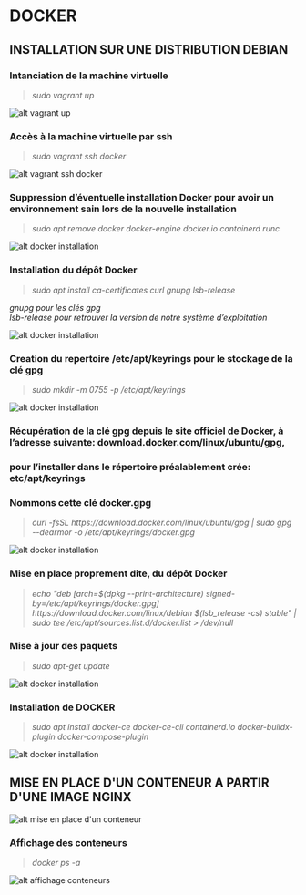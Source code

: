 # DOCKER
## INSTALLATION SUR UNE DISTRIBUTION DEBIAN

### Intanciation de la machine virtuelle
> _sudo vagrant up_

![alt vagrant up](https[]()://aliyoub.github.io/docker/images/vagrant-up.png)


### Accès à la machine virtuelle par ssh
> _sudo vagrant ssh docker_

![alt vagrant ssh docker](https://aliyoub.github.io/docker/images/vagrant-ssh-docker.png)

### Suppression d’éventuelle installation Docker pour avoir un environnement sain lors de la nouvelle installation
> _sudo apt remove docker docker-engine docker.io containerd runc_

![alt docker installation](https://aliyoub.github.io/docker/images/remove-docker.png)

### Installation du dépôt Docker
> _sudo apt install ca-certificates curl gnupg lsb-release_

_gnupg pour les clés gpg_ <br/>
_lsb-release pour retrouver la version de notre système d’exploitation_

![alt docker installation](https://aliyoub.github.io/docker/images/ca-certificates_curl_gnupg%20_lsb-release.png)

### Creation du repertoire /etc/apt/keyrings pour le stockage de la clé gpg
> _sudo mkdir -m 0755 -p /etc/apt/keyrings_

![alt docker installation](https://aliyoub.github.io/docker/images/mkdir_keyrings.png)

### Récupération de la clé gpg depuis le site officiel de Docker, à l’adresse suivante: download.docker.com/linux/ubuntu/gpg,
### pour l’installer dans le répertoire préalablement crée: etc/apt/keyrings
### Nommons cette clé docker.gpg
> _curl -fsSL https[]()://download.docker.com/linux/ubuntu/gpg | sudo gpg --dearmor -o /etc/apt/keyrings/docker.gpg_

![alt docker installation](https://aliyoub.github.io/docker/images/docker-gpg.png)

### Mise en place proprement dite, du dépôt Docker 
> _echo "deb [arch=$(dpkg --print-architecture) signed-by=/etc/apt/keyrings/docker.gpg] https[]()://download.docker.com/linux/debian $(lsb_release -cs) stable" | sudo tee /etc/apt/sources.list.d/docker.list > /dev/null_

### Mise à jour des paquets
> _sudo apt-get update_

![alt docker installation](https://aliyoub.github.io/docker/images/maj-caches.png)

### Installation de DOCKER
> _sudo apt install docker-ce docker-ce-cli containerd.io docker-buildx-plugin docker-compose-plugin_

![alt docker installation](https://aliyoub.github.io/docker/images/installation-docker.png)


## MISE EN PLACE D'UN CONTENEUR A PARTIR D'UNE IMAGE NGINX
![alt mise en place d'un conteneur](https://aliyoub.github.io/docker/images/docker-run.png)

### Affichage des conteneurs
> _docker ps -a_

![alt affichage conteneurs](https://aliyoub.github.io/docker/images/docker-ps-a.png)
 
